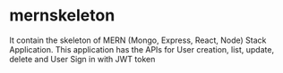 # mernskeleton
It contain the skeleton of MERN (Mongo, Express, React, Node) Stack Application.
This application has the APIs for User creation, list, update, delete and User Sign in with JWT token
